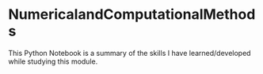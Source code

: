 # NumericalandComputationalMethods
This Python Notebook is a summary of the skills I have learned/developed while studying this module.
